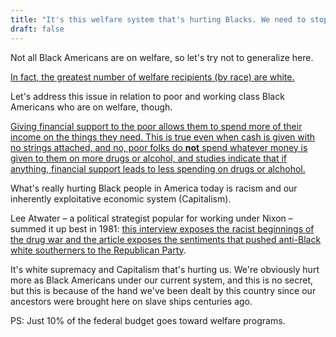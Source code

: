```yaml
---
title: "It's this welfare system that's hurting Blacks. We need to stop enabling them."
draft: false
---
```


Not all Black Americans are on welfare, so let's try not to generalize here.  
  
[In fact, the greatest number of welfare recipients (by race) are white.](https://www.thoughtco.com/who-really-receives-welfare-4126592)  
  
Let's address this issue in relation to poor and working class Black Americans who are on welfare, though.  
  
[Giving financial support to the poor allows them to spend more of their income on the things they need. This is true even when cash is given with no strings attached, and no, poor folks do **not** spend whatever money is given to them on more drugs or alcohol, and studies indicate that if anything, financial support leads to less spending on drugs or alchohol.](https://qz.com/853651/definitive-data-on-what-poor-people-buy-when-theyre-just-given-cash/)  
  
What's really hurting Black people in America today is racism and our inherently exploitative economic system (Capitalism).  
  
Lee Atwater – a political strategist popular for working under Nixon – summed it up best in 1981: [this interview exposes the racist beginnings of the drug war and the article exposes the sentiments that pushed anti-Black white southerners to the Republican Party](https://www.thenation.com/article/exclusive-lee-atwaters-infamous-1981-interview-southern-strategy/).  
  
It's white supremacy and Capitalism that's hurting us. We're obviously hurt more as Black Americans under our current system, and this is no secret, but this is because of the hand we've been dealt by this country since our ancestors were brought here on slave ships centuries ago.  
  
PS: Just 10% of the federal budget goes toward welfare programs.


